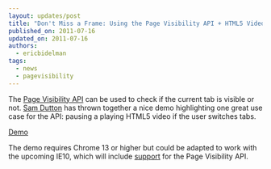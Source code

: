 ```yaml
---
layout: updates/post
title: "Don't Miss a Frame: Using the Page Visibility API + HTML5 Video"
published_on: 2011-07-16
updated_on: 2011-07-16
authors:
  - ericbidelman
tags:
  - news
  - pagevisibility
---
```

The [Page Visibility API](http://updates.html5rocks.com/2011/06/Page-Visibility-API-Have-I-got-your-attention) can be used to check if the current tab is visible or not. [Sam Dutton](http://twitter.com/@sw12) has thrown together a nice demo highlighting one great use case for the API: pausing a playing HTML5 video if the user switches tabs.

[Demo](http://www.samdutton.com/pageVisibility/)

The demo requires Chrome 13 or higher but could be adapted to work with the upcoming IE10, which will include [support](https://msdn.microsoft.com/en-us/ie/hh272906) for the Page Visibility API.
